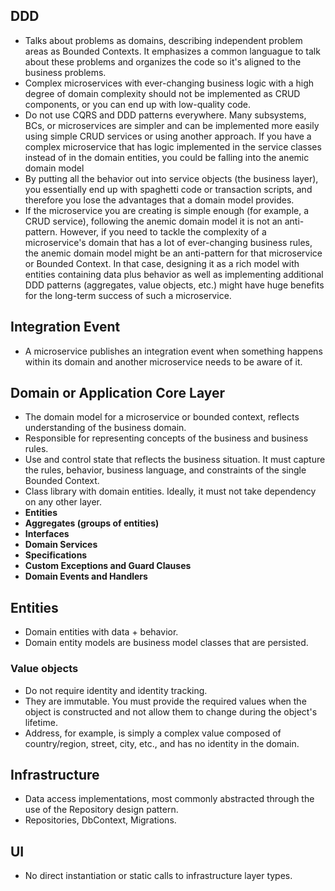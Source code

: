 ## DDD
- Talks about problems as domains, describing independent problem areas as Bounded Contexts. It emphasizes a common languague to talk about these problems and organizes the code so it's aligned to the business problems.
- Complex microservices with ever-changing business logic with a high degree of domain complexity should not be implemented as CRUD components, or you can end up with low-quality code.
- Do not use CQRS and DDD patterns everywhere. Many subsystems, BCs, or microservices are simpler and can be implemented more easily using simple CRUD services or using another approach.
If you have a complex microservice that has logic implemented in the service classes instead of in the domain entities, you could be falling into the anemic domain model
- By putting all the behavior out into service objects (the business layer), you essentially end up with spaghetti code or transaction scripts, and therefore you lose the advantages that a domain model provides.
- If the microservice you are creating is simple enough (for example, a CRUD service), following the anemic domain model it is not an anti-pattern. However, if you need to tackle the complexity of a microservice's domain that has a lot of ever-changing business rules, the anemic domain model might be an anti-pattern for that microservice or Bounded Context. In that case, designing it as a rich model with entities containing data plus behavior as well as implementing additional DDD patterns (aggregates, value objects, etc.) might have huge benefits for the long-term success of such a microservice.


## Integration Event
- A microservice publishes an integration event when something happens within its domain and another microservice needs to be aware of it.

## Domain or Application Core Layer
- The domain model for a microservice or bounded context, reflects understanding of the business domain.
- Responsible for representing concepts of the business and business rules.
- Use and control state that reflects the business situation. It must capture the rules, behavior, business language, and constraints of the single Bounded Context.
- Class library with domain entities. Ideally, it must not take dependency on any other layer.
- **Entities**
- **Aggregates (groups of entities)**
- **Interfaces**
- **Domain Services**
- **Specifications**
- **Custom Exceptions and Guard Clauses**
- **Domain Events and Handlers**

## Entities
- Domain entities with data + behavior.
- Domain entity models are business model classes that are persisted.

### Value objects
- Do not require identity and identity tracking.
- They are immutable. You must provide the required values when the object is constructed and not allow them to change during the object's lifetime.
- Address, for example, is simply a complex value composed of country/region, street, city, etc., and has no identity in the domain.

## Infrastructure
- Data access implementations, most commonly abstracted through the use of the Repository design pattern.
- Repositories, DbContext, Migrations.

## UI
- No direct instantiation or static calls to infrastructure layer types.

